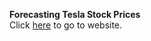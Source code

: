 **Forecasting Tesla Stock Prices**
<br> Click <a href="https://cassandraczobit.github.io/Tesla-Stock-Prices/.">here</a> to go to website.
